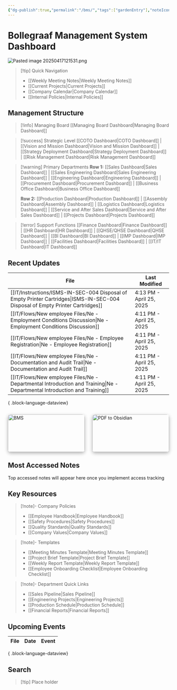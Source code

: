 ```yaml
---
{"dg-publish":true,"permalink":"/bms/","tags":["gardenEntry"],"noteIcon":"1"}
---
```


# Bollegraaf Management System Dashboard


![Pasted image 20250417121531.png](/img/user/attachments/Pasted%20image%2020250417121531.png)

> [!tip] Quick Navigation
> 
> - [[Weekly Meeting Notes\|Weekly Meeting Notes]]
> - [[Current Projects\|Current Projects]]
> - [[Company Calendar\|Company Calendar]]
> - [[Internal Policies\|Internal Policies]]
## Management Structure

> [!info] Managing Board [[Managing Board Dashboard\|Managing Board Dashboard]]

> [!success] Strategic Level [[COTO Dashboard\|COTO Dashboard]] | [[Vision and Mission Dashboard\|Vision and Mission Dashboard]] | [[Strategy Deployment Dashboard\|Strategy Deployment Dashboard]] | [[Risk Management Dashboard\|Risk Management Dashboard]]

> [!warning] Primary Departments **Row 1:** [[Sales Dashboard\|Sales Dashboard]] | [[Sales Engineering Dashboard\|Sales Engineering Dashboard]] | [[Engineering Dashboard\|Engineering Dashboard]] | [[Procurement Dashboard\|Procurement Dashboard]] | [[Business Office Dashboard\|Business Office Dashboard]]
> 
> **Row 2:** [[Production Dashboard\|Production Dashboard]] | [[Assembly Dashboard\|Assembly Dashboard]] | [[Logistics Dashboard\|Logistics Dashboard]] | [[Service and After Sales Dashboard\|Service and After Sales Dashboard]] | [[Projects Dashboard\|Projects Dashboard]]

> [!error] Support Functions [[Finance Dashboard\|Finance Dashboard]] | [[HR Dashboard\|HR Dashboard]] | [[QHSE/QHSE Dashboard\|QHSE Dashboard]] | [[BI Dashboard\|BI Dashboard]] | [[IMP Dashboard\|IMP Dashboard]] | [[Facilities Dashboard\|Facilities Dashboard]] | [[IT/IT Dashboard\|IT Dashboard]]
## Recent Updates
| File                                                                                                                              | Last Modified            |
| --------------------------------------------------------------------------------------------------------------------------------- | ------------------------ |
| [[IT/Instructions/ISMS-IN-SEC-004 Disposal of Empty Printer Cartridges\|ISMS-IN-SEC-004 Disposal of Empty Printer Cartridges]] | 4:13 PM - April 25, 2025 |
| [[IT/Flows/New employee Files/Ne - Employment Conditions Discussion\|Ne - Employment Conditions Discussion]]                   | 4:11 PM - April 25, 2025 |
| [[IT/Flows/New employee Files/Ne - Employee Registration\|Ne - Employee Registration]]                                         | 4:11 PM - April 25, 2025 |
| [[IT/Flows/New employee Files/Ne - Documentation and Audit Trail\|Ne - Documentation and Audit Trail]]                         | 4:11 PM - April 25, 2025 |
| [[IT/Flows/New employee Files/Ne - Departmental Introduction and Training\|Ne - Departmental Introduction and Training]]       | 4:11 PM - April 25, 2025 |

{ .block-language-dataview}

<div class="flashcard-grid grid-2">
  <div class="flashcard">
    <a href="/BMS">
      <div class="flashcard-image">
        <img 
        src="/img/OfficeBollegraaf.png" 
        alt="BMS">
      </div>
      <div class="flashcard-content">
        <h3>BMS</h3>
        <p>"Office Bollegraaf" — BMS workflow overview</p>
      </div>
    </a>
  </div>
  <div class="flashcard">
    <a href="/PDF-to-Obsidian">
      <div class="flashcard-image">
        <img src="/img/BRS_Shield.png" alt="PDF to Obsidian">
      </div>
      <div class="flashcard-content">
        <h3>PDF to Obsidian</h3>
        <p>"Shield Structure" — How to import PDFs</p>
      </div>
    </a>
  </div>
</div>

<style>
  /* Container sizing */
  .flashcard-grid {
    display: grid;
    grid-template-columns: repeat(auto-fill, minmax(300px, 1fr));
    gap: 1.5rem;
    margin: 2em auto;
    max-width: 1200px;
  }

  .grid-2 {
    grid-template-columns: repeat(2, 1fr);
  }

  /* Flashcard styling */
  .flashcard {
    position: relative;
    border-radius: 8px;
    box-shadow: 0 4px 12px rgba(0,0,0,0.3);
    transition: transform 0.3s ease;
    overflow: hidden;
  }

  .flashcard:hover {
    transform: translateY(-5px);
  }

  .flashcard a {
    color: inherit;
    text-decoration: none;
    display: block;
  }

  /* Image styling */
  .flashcard-image {
    position: relative;
    width: 100%;
    overflow: hidden;
  }

  .flashcard-image img {
    display: block;
    width: 100%;
    height: auto;
    border-top-left-radius: 8px;
    border-top-right-radius: 8px;
  }

  /* Content styling */
  .flashcard-content {
    padding: 1em;
    background: rgba(18, 20, 42, 0.6); /* Cosmic Void @ 60% */
    color: #E0B2FF;                     /* Ethereal Glow */
  }

  .flashcard-content h3 {
    margin-top: 0;
    margin-bottom: 0.5em;
    font-size: 1.2rem;
  }

  .flashcard-content p {
    margin: 0;
    font-style: italic;
    font-size: 0.9rem;
  }

  /* Responsive adjustments */
  @media (max-width: 768px) {
    .grid-2 {
      grid-template-columns: 1fr;
    }
  }
</style>


## Most Accessed Notes

<p><span>Top accessed notes will appear here once you implement access tracking</span></p>

## Key Resources

> [!note]- Company Policies
> 
> - [[Employee Handbook\|Employee Handbook]]
> - [[Safety Procedures\|Safety Procedures]]
> - [[Quality Standards\|Quality Standards]]
> - [[Company Values\|Company Values]]

> [!note]- Templates
> 
> - [[Meeting Minutes Template\|Meeting Minutes Template]]
> - [[Project Brief Template\|Project Brief Template]]
> - [[Weekly Report Template\|Weekly Report Template]]
> - [[Employee Onboarding Checklist\|Employee Onboarding Checklist]]

> [!note]- Department Quick Links
> 
> - [[Sales Pipeline\|Sales Pipeline]]
> - [[Engineering Projects\|Engineering Projects]]
> - [[Production Schedule\|Production Schedule]]
> - [[Financial Reports\|Financial Reports]]

## Upcoming Events

| File | Date | Event |
| ---- | ---- | ----- |

{ .block-language-dataview}








## Search

> [!tip] Place holder